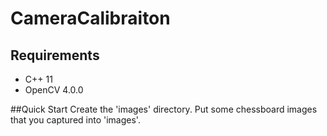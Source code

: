# CameraCalibraiton
## Requirements
- C++ 11
- OpenCV 4.0.0

##Quick Start
Create the 'images' directory.
Put some chessboard images that you captured into 'images'.
